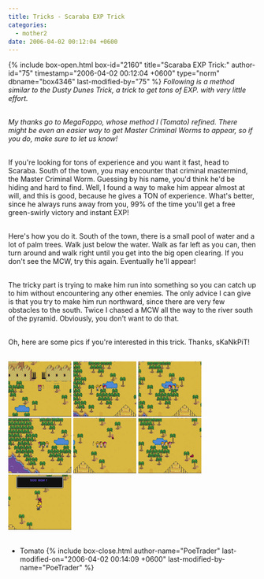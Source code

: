 ```yaml
---
title: Tricks - Scaraba EXP Trick
categories:
  - mother2
date: 2006-04-02 00:12:04 +0600
---
```

{% include box-open.html box-id="2160" title="Scaraba EXP Trick:" author-id="75" timestamp="2006-04-02 00:12:04 +0600" type="norm" dbname="box4346" last-modified-by="75" %}
<i>Following is a method similar to the Dusty Dunes Trick, a trick to get tons of EXP. with very little effort.<br /><br />

My thanks go to MegaFoppo, whose method I (Tomato) refined. There might be even an easier way to get Master Criminal Worms to appear, so if you do, make sure to let us know!</i><br /><br />

If you're looking for tons of experience and you want it fast, head to Scaraba. South of the town, you may encounter that criminal mastermind, the Master Criminal Worm. Guessing by his name, you'd think he'd be hiding and hard to find. Well, I found a way to make him appear almost at will, and this is good, because he gives a TON of experience. What's better, since he always runs away from you, 99% of the time you'll get a free green-swirly victory and instant EXP!<br /><br />

Here's how you do it. South of the town, there is a small pool of water and a lot of palm trees. Walk just below the water. Walk as far left as you can, then turn around and walk right until you get into the big open clearing. If you don't see the MCW, try this again. Eventually he'll appear!<br /><br />

The tricky part is trying to make him run into something so you can catch up to him without encountering any other enemies. The only advice I can give is that you try to make him run northward, since there are very few obstacles to the south. Twice I chased a MCW all the way to the river south of the pyramid. Obviously, you don't want to do that.<br /><br />

Oh, here are some pics if you're interested in this trick. Thanks, sKaNkPiT! <br /><br />

<a href="scaraba1.gif"><img src="scaraba1.gif" width="128" height="112" border="0" /></a>
<a href="scaraba2.gif"><img src="scaraba2.gif" width="128" height="112" border="0" /></a>
<a href="scaraba3.gif"><img src="scaraba3.gif" width="128" height="112" border="0" /></a>
<a href="scaraba4.gif"><img src="scaraba4.gif" width="128" height="112" border="0" /></a>
<a href="scaraba5.gif"><img src="scaraba5.gif" width="128" height="112" border="0" /></a>
<a href="scaraba6.gif"><img src="scaraba6.gif" width="128" height="112" border="0" /></a>
<a href="scaraba7.gif"><img src="scaraba7.gif" width="128" height="112" border="0" /></a><br /><br />

- Tomato
{% include box-close.html author-name="PoeTrader" last-modified-on="2006-04-02 00:14:09 +0600" last-modified-by-name="PoeTrader" %}
